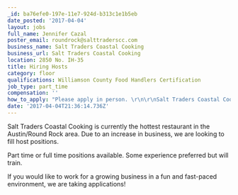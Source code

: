 ```yaml
---
_id: ba76efe0-197e-11e7-924d-b313c1e1b5eb
date_posted: '2017-04-04'
layout: jobs
full_name: Jennifer Cazal
poster_email: roundrock@salttraderscc.com
business_name: Salt Traders Coastal Cooking
business_url: Salt Traders Coastal Cooking
location: 2850 No. IH-35
title: Hiring Hosts
category: floor
qualifications: Williamson County Food Handlers Certification
job_type: part_time
compensation: ''
how_to_apply: "Please apply in person. \r\n\r\nSalt Traders Coastal Cooking\r\n2850 North IH-35 \r\nRound Rock, TX 78681"
date: '2017-04-04T21:36:14.736Z'
---
```

Salt Traders Coastal Cooking is currently the hottest restaurant in the Austin/Round Rock area. Due to an increase in business, we are looking to fill host positions. 

Part time or full time positions available. Some experience preferred but will train.

If you would like to work for a growing business in a fun and fast-paced environment, we are taking applications!
